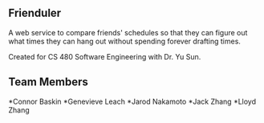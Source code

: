 Frienduler
--------
A web service to compare friends' schedules so that they can figure out what times they can hang out without spending forever drafting times.

Created for CS 480 Software Engineering with Dr. Yu Sun.

Team Members
--------
*Connor Baskin
*Genevieve Leach
*Jarod Nakamoto
*Jack Zhang
*Lloyd Zhang
